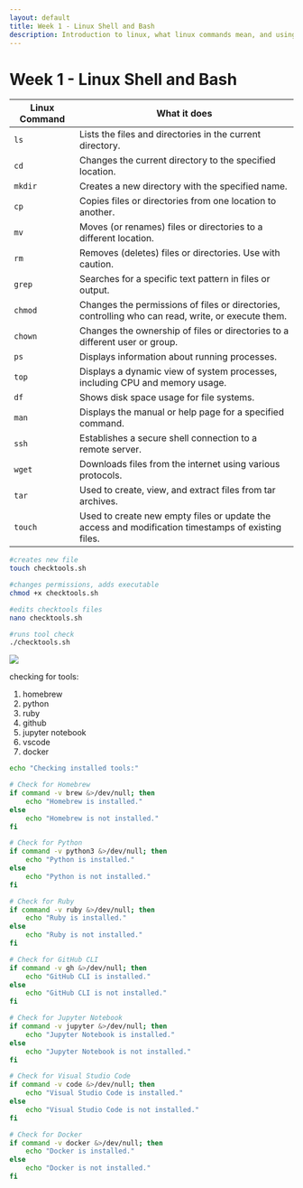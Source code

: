 ```yaml
---
layout: default
title: Week 1 - Linux Shell and Bash
description: Introduction to linux, what linux commands mean, and using bash to complete tool check
---
```


# Week 1 - Linux Shell and Bash

| Linux Command | What it does |
|--|--|
| `ls` | Lists the files and directories in the current directory.|
| `cd`| Changes the current directory to the specified location.|
| `mkdir`| Creates a new directory with the specified name.|
| `cp`| Copies files or directories from one location to another.|
| `mv`| Moves (or renames) files or directories to a different location.|
| `rm`| Removes (deletes) files or directories. Use with caution.|
| `grep`| Searches for a specific text pattern in files or output.|
| `chmod`| Changes the permissions of files or directories, controlling who can read, write, or execute them.  |
| `chown`| Changes the ownership of files or directories to a different user or group.|
| `ps`| Displays information about running processes.|
| `top`| Displays a dynamic view of system processes, including CPU and memory usage.|
| `df`| Shows disk space usage for file systems.|
| `man`| Displays the manual or help page for a specified command.|
| `ssh`| Establishes a secure shell connection to a remote server.|
| `wget`| Downloads files from the internet using various protocols.|
| `tar`| Used to create, view, and extract files from tar archives.|
| `touch` | Used to create new empty files or update the access and modification timestamps of existing files. |

```bash
#creates new file
touch checktools.sh

#changes permissions, adds executable
chmod +x checktools.sh

#edits checktools files
nano checktools.sh 

#runs tool check
./checktools.sh

```

<img src="/Graces-Blog/images/tool-check.png">

checking for tools:
1. homebrew
2. python
3. ruby
4. github
5. jupyter notebook
6. vscode
7. docker

```bash
echo "Checking installed tools:"

# Check for Homebrew
if command -v brew &>/dev/null; then
    echo "Homebrew is installed."
else
    echo "Homebrew is not installed."
fi

# Check for Python
if command -v python3 &>/dev/null; then
    echo "Python is installed."
else
    echo "Python is not installed."
fi

# Check for Ruby
if command -v ruby &>/dev/null; then
    echo "Ruby is installed."
else
    echo "Ruby is not installed."
fi

# Check for GitHub CLI
if command -v gh &>/dev/null; then
    echo "GitHub CLI is installed."
else
    echo "GitHub CLI is not installed."
fi

# Check for Jupyter Notebook
if command -v jupyter &>/dev/null; then
    echo "Jupyter Notebook is installed."
else
    echo "Jupyter Notebook is not installed."
fi

# Check for Visual Studio Code
if command -v code &>/dev/null; then
    echo "Visual Studio Code is installed."
else
    echo "Visual Studio Code is not installed."
fi

# Check for Docker
if command -v docker &>/dev/null; then
    echo "Docker is installed."
else
    echo "Docker is not installed."
fi

```
